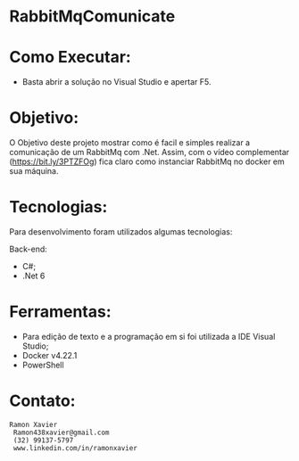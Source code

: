 # RabbitMqComunicate
# Como Executar:
- Basta abrir a solução no Visual Studio e apertar F5.

# Objetivo:
O Objetivo deste projeto mostrar como é facil e simples realizar a comunicação de um RabbitMq com .Net. Assim, com o vídeo complementar (https://bit.ly/3PTZFOg)
fica claro como instanciar RabbitMq no docker em sua máquina.

# Tecnologias:
Para desenvolvimento foram utilizados algumas tecnologias: 

Back-end: 
 - C#;
 - .Net 6

# Ferramentas:
 - Para edição de texto e a programação em si foi utilizada a IDE Visual Studio; 
 - Docker v4.22.1
 - PowerShell 
 
# Contato: 
	Ramon Xavier
	 Ramon438xavier@gmail.com
	 (32) 99137-5797
	 www.linkedin.com/in/ramonxavier
